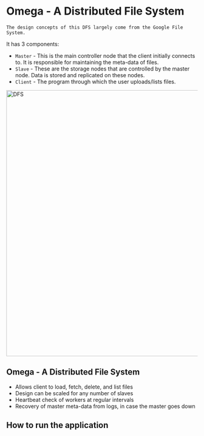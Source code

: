 # Omega - A Distributed File System

``The design concepts of this DFS largely come from the Google File System.``

It has 3 components:
* ``Master`` - This is the main controller node that the client initially connects to. It is responsible for maintaining the meta-data of files.
* ``Slave`` - These are the storage nodes that are controlled by the master node. Data is stored and replicated on these nodes.
* ``Client`` - The program through which the user uploads/lists files.

<img width="700" alt="DFS" src="https://user-images.githubusercontent.com/33151745/131530857-41e3386a-a544-461d-9f4e-b29b115ba5e6.png">

## Omega - A Distributed File System

- Allows client to load, fetch, delete, and list files
- Design can be scaled for any number of slaves
- Heartbeat check of workers at regular intervals
- Recovery of master meta-data from logs, in case the master goes down

## How to run the application



